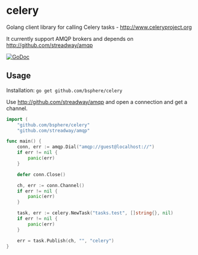 celery
======

Golang client library for calling Celery tasks - http://www.celeryproject.org

It currently support AMQP brokers and depends on http://github.com/streadway/amqp

[![GoDoc](https://godoc.org/github.com/bsphere/celery?status.png)](https://godoc.org/github.com/bsphere/celery)

Usage
-----
Installation: `go get github.com/bsphere/celery`

Use http://github.com/streadway/amqp and open a connection and get a channel.

```go
import (
	"github.com/bsphere/celery"
	"github.com/streadway/amqp"

func main() {
	conn, err := amqp.Dial("amqp://guest@localhost://")
	if err != nil {
		panic(err)
	}

	defer conn.Close()

	ch, err := conn.Channel()
	if err != nil {
		panic(err)
	}

	task, err := celery.NewTask("tasks.test", []string{}, nil)
	if err != nil {
		panic(err)
	}

	err = task.Publish(ch, "", "celery")
}
```
